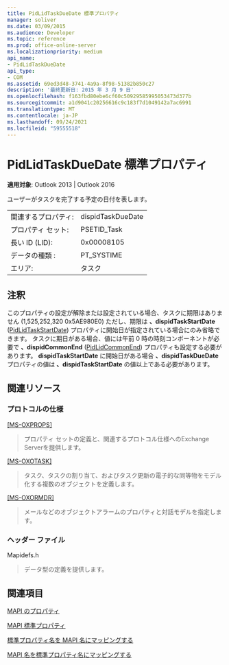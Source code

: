 ```yaml
---
title: PidLidTaskDueDate 標準プロパティ
manager: soliver
ms.date: 03/09/2015
ms.audience: Developer
ms.topic: reference
ms.prod: office-online-server
ms.localizationpriority: medium
api_name:
- PidLidTaskDueDate
api_type:
- COM
ms.assetid: 69ed3d48-3741-4a9a-8f98-51382b850c27
description: '最終更新日: 2015 年 3 月 9 日'
ms.openlocfilehash: f163fbd80ebe6cf60c50929585995053473d377b
ms.sourcegitcommit: a1d9041c20256616c9c183f7d1049142a7ac6991
ms.translationtype: MT
ms.contentlocale: ja-JP
ms.lasthandoff: 09/24/2021
ms.locfileid: "59555518"
---
```

# <a name="pidlidtaskduedate-canonical-property"></a>PidLidTaskDueDate 標準プロパティ

  
  
**適用対象**: Outlook 2013 | Outlook 2016 
  
ユーザーがタスクを完了する予定の日付を表します。
  
|||
|:-----|:-----|
|関連するプロパティ:  <br/> |dispidTaskDueDate  <br/> |
|プロパティ セット:  <br/> |PSETID_Task  <br/> |
|長い ID (LID):  <br/> |0x00008105  <br/> |
|データの種類 :   <br/> |PT_SYSTIME  <br/> |
|エリア:  <br/> |タスク  <br/> |
   
## <a name="remarks"></a>注釈

このプロパティの設定が解除または設定されている場合、タスクに期限はありません (1,525,252,320 0x5AE980E0) ただし、期限は **、dispidTaskStartDate** ([PidLidTaskStartDate](pidlidtaskstartdate-canonical-property.md)) プロパティに開始日が指定されている場合にのみ省略できます。 タスクに期日がある場合、値には午前 0 時の時刻コンポーネントが必要で **、dispidCommonEnd** ([PidLidCommonEnd](pidlidcommonend-canonical-property.md)) プロパティも設定する必要があります。 **dispidTaskStartDate** に開始日がある場合 **、dispidTaskDueDate** プロパティの値は **、dispidTaskStartDate** の値以上である必要があります。
  
## <a name="related-resources"></a>関連リソース

### <a name="protocol-specifications"></a>プロトコルの仕様

[[MS-OXPROPS]](https://msdn.microsoft.com/library/f6ab1613-aefe-447d-a49c-18217230b148%28Office.15%29.aspx)
  
> プロパティ セットの定義と、関連するプロトコル仕様へのExchange Serverを提供します。
    
[[MS-OXOTASK]](https://msdn.microsoft.com/library/55600ec0-6195-4730-8436-59c7931ef27e%28Office.15%29.aspx)
  
> タスク、タスクの割り当て、およびタスク更新の電子的な同等物をモデル化する複数のオブジェクトを定義します。
    
[[MS-OXORMDR]](https://msdn.microsoft.com/library/5454ebcc-e5d1-4da8-a598-d393b101caab%28Office.15%29.aspx)
  
> メールなどのオブジェクトアラームのプロパティと対話モデルを指定します。
    
### <a name="header-files"></a>ヘッダー ファイル

Mapidefs.h
  
> データ型の定義を提供します。
    
## <a name="see-also"></a>関連項目



[MAPI のプロパティ](mapi-properties.md)
  
[MAPI 標準プロパティ](mapi-canonical-properties.md)
  
[標準プロパティ名を MAPI 名にマッピングする](mapping-canonical-property-names-to-mapi-names.md)
  
[MAPI 名を標準プロパティ名にマッピングする](mapping-mapi-names-to-canonical-property-names.md)

